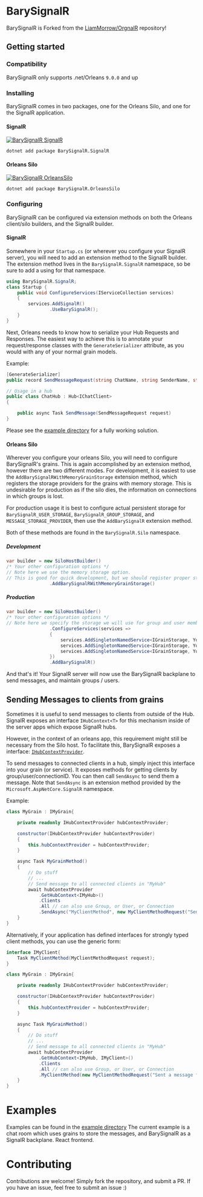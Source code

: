 
# BarySignalR
BarySignalR is Forked from the  [LiamMorrow/OrgnalR](https://github.com/LiamMorrow/OrgnalR) repository!

## Getting started
### Compatibility
BarySignalR only supports .net/Orleans `9.0.0` and up
### Installing

BarySignalR comes in two packages, one for the Orleans Silo, and one for the SignalR application.

#### SignalR

<a href="https://www.nuget.org/packages/BarySignalR.Signalr">![BarySignalR SignalR](https://img.shields.io/nuget/v/BarySignalR.SignalR?logo=SignalR)</a>

```
dotnet add package BarySignalR.SignalR
```

#### Orleans Silo

<a href="https://www.nuget.org/packages/BarySignalR.OrleansSilo">![BarySignalR OrleansSilo](https://img.shields.io/nuget/v/BarySignalR.OrleansSilo?logo=OrleansSilo)</a>

```
dotnet add package BarySignalR.OrleansSilo
```

### Configuring

BarySignalR can be configured via extension methods on both the Orleans client/silo builders, and the SignalR builder.

#### SignalR

Somewhere in your `Startup.cs` (or wherever you configure your SignalR server), you will need to add an extension method to the SignalR builder. The extension method lives in the `BarySignalR.SignalR` namespace, so be sure to add a using for that namespace.

```c#
using BarySignalR.SignalR;
class Startup {
    public void ConfigureServices(IServiceCollection services)
    {
        services.AddSignalR()
                .UseBarySignalR();
    }
}
```

Next, Orleans needs to know how to serialize your Hub Requests and Responses.
The easiest way to achieve this is to annotate your request/response classes with the `GenerateSerializer` attribute, as you would with any of your normal grain models.

Example:

```c#
[GenerateSerializer]
public record SendMessageRequest(string ChatName, string SenderName, string Message);

// Usage in a hub
public class ChatHub : Hub<IChatClient>
{

    public async Task SendMessage(SendMessageRequest request)
}
```

Please see the [example directory](example) for a fully working solution.

#### Orleans Silo

Wherever you configure your orleans Silo, you will need to configure BarySignalR's grains. This is again accomplished by an extension method, however there are two different modes. For development, it is easiest to use the `AddBarySignalRWithMemoryGrainStorage` extension method, which registers the storage providers for the grains with memory storage. This is undesirable for production as if the silo dies, the information on connections in which groups is lost.

For production usage it is best to configure actual persistent storage for `BarySignalR_USER_STORAGE`, `BarySignalR_GROUP_STORAGE`, and `MESSAGE_STORAGE_PROVIDER`, then use the `AddBarySignalR` extension method.

Both of these methods are found in the `BarySignalR.Silo` namespace.

##### Development

```c#
var builder = new SiloHostBuilder()
/* Your other configuration options */
// Note here we use the memory storage option.
// This is good for quick development, but we should register proper storage for production
                .AddBarySignalRWithMemoryGrainStorage()
```

##### Production

```c#
var builder = new SiloHostBuilder()
/* Your other configuration options */
// Note here we specify the storage we will use for group and user membership
                .ConfigureServices(services =>
                {
                    services.AddSingletonNamedService<IGrainStorage, YourStorageProvider>(Extensions.USER_STORAGE_PROVIDER);
                    services.AddSingletonNamedService<IGrainStorage, YourStorageProvider>(Extensions.GROUP_STORAGE_PROVIDER);
                    services.AddSingletonNamedService<IGrainStorage, YourStorageProvider>(Extensions.MESSAGE_STORAGE_PROVIDER);
                })
                .AddBarySignalR()
```

And that's it! Your SignalR server will now use the BarySignalR backplane to send messages, and maintain groups / users.

## Sending Messages to clients from grains

Sometimes it is useful to send messages to clients from outside of the Hub. SignalR exposes an interface `IHubContext<T>` for this mechanism inside of the server apps which expose SignalR hubs.

However, in the context of an orleans app, this requirement might still be necessary from the Silo host. To facilitate this, BarySignalR exposes a interface: [`IHubContextProvider`](/src/BarySignalR.Core/Provider/HubContextProvider.cs).

To send messages to connected clients in a hub, simply inject this interface into your grain (or service).
It exposes methods for getting clients by group/user/connectionID. You can then call `SendAsync` to send them a message.
Note that `SendAsync` is an extension method provided by the `Microsoft.AspNetCore.SignalR` namespace.

Example:

```csharp
class MyGrain : IMyGrain{

    private readonly IHubContextProvider hubContextProvider;

    constructor(IHubContextProvider hubContextProvider)
    {
        this.hubContextProvider = hubContextProvider;
    }

    async Task MyGrainMethod()
    {
        // Do stuff
        // ...
        // Send message to all connected clients in "MyHub"
        await hubContextProvider
            .GetHubContext<IMyHub>()
            .Clients
            .All // can also use Group, or User, or Connection
            .SendAsync("MyClientMethod", new MyClientMethodRequest("Sent a message from a grain!"));
    }
}
```

Alternatively, if your application has defined interfaces for strongly typed client methods, you can use the generic form:

```csharp
interface IMyClient{
    Task MyClientMethod(MyClientMethodRequest request);
}

class MyGrain : IMyGrain{

    private readonly IHubContextProvider hubContextProvider;

    constructor(IHubContextProvider hubContextProvider)
    {
        this.hubContextProvider = hubContextProvider;
    }

    async Task MyGrainMethod()
    {
        // Do stuff
        // ...
        // Send message to all connected clients in "MyHub"
        await hubContextProvider
            .GetHubContext<IMyHub, IMyClient>()
            .Clients
            .All // can also use Group, or User, or Connection
            .MyClientMethod(new MyClientMethodRequest("Sent a message from a grain!"));
    }
}
```

# Examples

Examples can be found in the [example directory](example)
The current example is a chat room which uses grains to store the messages, and BarySignalR as a SignalR backplane. React frontend.

# Contributing

Contributions are welcome! Simply fork the repository, and submit a PR. If you have an issue, feel free to submit an issue :)
